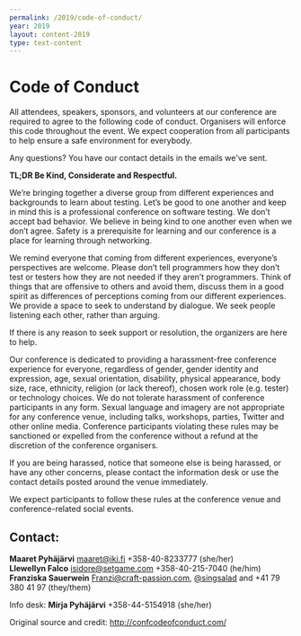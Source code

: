 ```yaml
---
permalink: /2019/code-of-conduct/
year: 2019
layout: content-2019
type: text-content
---
```


# Code of Conduct

All attendees, speakers, sponsors, and volunteers at our conference are required to agree to the following code of conduct. Organisers will enforce this code throughout the event. We expect cooperation from all participants to help ensure a safe environment for everybody.

Any questions? You have our contact details in the emails we've sent.

**TL;DR Be Kind, Considerate and Respectful.**

We’re bringing together a diverse group from different experiences and backgrounds to learn about testing. Let’s be good to one another and keep in mind this is a professional conference on software testing. We don’t accept bad behavior. We believe in being kind to one another even when we don’t agree. Safety is a prerequisite for learning and our conference is a place for learning through networking.

We remind everyone that coming from different experiences, everyone’s perspectives are welcome. Please don’t tell programmers how they don’t test or testers how they are not needed if they aren’t programmers. Think of things that are offensive to others and avoid them, discuss them in a good spirit as differences of perceptions coming from our different experiences. We provide a space to seek to understand by dialogue. We seek people listening each other, rather than arguing.

If there is any reason to seek support or resolution, the organizers are here to help.

Our conference is dedicated to providing a harassment-free conference experience for everyone, regardless of gender, gender identity and expression, age, sexual orientation, disability, physical appearance, body size, race, ethnicity, religion (or lack thereof), chosen work role (e.g. tester) or technology choices. We do not tolerate harassment of conference participants in any form. Sexual language and imagery are not appropriate for any conference venue, including talks, workshops, parties, Twitter and other online media. Conference participants violating these rules may be sanctioned or expelled from the conference without a refund at the discretion of the conference organisers.


If you are being harassed, notice that someone else is being harassed, or have any other concerns, please contact the information desk or use the contact details posted around the venue immediately.

We expect participants to follow these rules at the conference venue and conference-related social events.

## Contact:

**Maaret Pyhäjärvi** <maaret@iki.fi> +358-40-8233777 (she/her)  
**Llewellyn Falco** <isidore@setgame.com> +358-40-215-7040 (he/him)  
**Franziska Sauerwein** <Franzi@craft-passion.com>, [@singsalad](https://twitter.com/Singsalad) and +41 79 380 41 97 (they/them)

Info desk: **Mirja Pyhäjärvi** +358-44-5154918 (she/her)

Original source and credit: http://confcodeofconduct.com/

